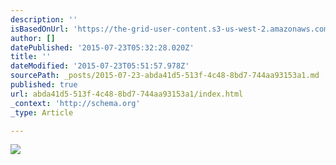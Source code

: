 ```yaml
---
description: ''
isBasedOnUrl: 'https://the-grid-user-content.s3-us-west-2.amazonaws.com/3f169073-b3e4-4dae-bcea-681c557c3ba6.jpg'
author: []
datePublished: '2015-07-23T05:32:28.020Z'
title: ''
dateModified: '2015-07-23T05:51:57.978Z'
sourcePath: _posts/2015-07-23-abda41d5-513f-4c48-8bd7-744aa93153a1.md
published: true
url: abda41d5-513f-4c48-8bd7-744aa93153a1/index.html
_context: 'http://schema.org'
_type: Article

---
```

![](https://the-grid-user-content.s3-us-west-2.amazonaws.com/3f169073-b3e4-4dae-bcea-681c557c3ba6.jpg)